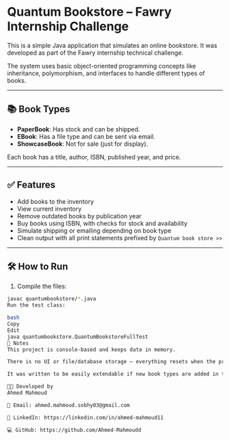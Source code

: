 # Quantum Bookstore – Fawry Internship Challenge

This is a simple Java application that simulates an online bookstore. It was developed as part of the Fawry internship technical challenge.

The system uses basic object-oriented programming concepts like inheritance, polymorphism, and interfaces to handle different types of books.

---

## 📚 Book Types

- **PaperBook**: Has stock and can be shipped.
- **EBook**: Has a file type and can be sent via email.
- **ShowcaseBook**: Not for sale (just for display).

Each book has a title, author, ISBN, published year, and price.

---

## ✅ Features

- Add books to the inventory
- View current inventory
- Remove outdated books by publication year
- Buy books using ISBN, with checks for stock and availability
- Simulate shipping or emailing depending on book type
- Clean output with all print statements prefixed by `Quantum book store >>`

---

## 🛠️ How to Run

1. Compile the files:
```bash
javac quantumbookstore/*.java
Run the test class:

bash
Copy
Edit
java quantumbookstore.QuantumBookstoreFullTest
🧠 Notes
This project is console-based and keeps data in memory.

There is no UI or file/database storage — everything resets when the program stops.

It was written to be easily extendable if new book types are added in the future.

👨‍💻 Developed by
Ahmed Mahmoud

📧 Email: ahmed.mahmoud.sobhy03@gmail.com

💼 LinkedIn: https://linkedin.com/in/ahmed-mahmoud11

💻 GitHub: https://github.com/Ahmed-Mahmoudd
